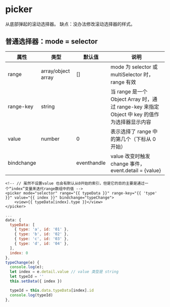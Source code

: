 # picker

从底部弹起的滚动选择器。
缺点：没办法修改滚动选择器的样式。

## 普通选择器：mode = selector

| 属性 | 类型 | 默认值 | 说明 |
| --- | --- | --- | --- |
| range | array/object array | [] | mode 为 selector 或 multiSelector 时，range 有效 |
| range-key | string |  | 当 range 是一个 Object Array 时，通过 range-key 来指定 Object 中 key 的值作为选择器显示内容 |
| value | number | 0 | 表示选择了 range 中的第几个（下标从 0 开始） |
| bindchange |  | eventhandle | value 改变时触发 change 事件，event.detail = {value} |

```wxml
<!-- // 虽然不设置value 也会有默认从0开始的索引，但是它的目的主要是通过一个“index”变量来迭代range数组中的值 -->
<picker mode="selector" range="{{ typeData }}" range-key="{{ 'type' }}" value="{{ index }}" bindchange="typeChange">
    <view>{{ typeData[index].type }}</view>
</picker>
```

```js
...
data: {
  typeData: [
    { type: 'a', id: '01' },
    { type: 'b', id: '02' },
    { type: 'c', id: '03' },
    { type: 'd', id: '04' },
  ],
  index: 0 
},
typeChange(e) {
  console.log(e);
  let index = e.detail.value // value 类型是 string
  let typeId = ''
  this.setData({ index })

  typeId = this.data.typeData[index].id
  console.log(typeId)
},
```
